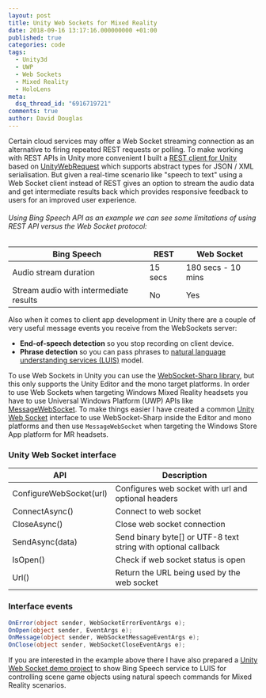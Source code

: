 ```yaml
---
layout: post
title: Unity Web Sockets for Mixed Reality
date: 2018-09-16 13:17:16.000000000 +01:00
published: true
categories: code
tags:
  - Unity3d
  - UWP
  - Web Sockets
  - Mixed Reality
  - HoloLens
meta:
  dsq_thread_id: "6916719721"
comments: true
author: David Douglas
---
```


Certain cloud services may offer a Web Socket streaming connection as an alternative to firing repeated REST requests or polling. To make working with REST APIs in Unity more convenient I built a [REST client for Unity](https://github.com/Unity3dAzure/RESTClient) based on [UnityWebRequest](https://docs.unity3d.com/ScriptReference/Networking.UnityWebRequest.html) which supports abstract types for JSON / XML serialisation. But given a real-time scenario like "speech to text" using a Web Socket client instead of REST gives an option to stream the audio data and get intermediate results back which provides responsive feedback to users for an improved user experience.

###### Using Bing Speech API as an example we can see some limitations of using REST API versus the Web Socket protocol:

| Bing Speech                            | REST    | Web Socket         |
| -------------------------------------- | ------- | ------------------ |
| Audio stream duration                  | 15 secs | 180 secs - 10 mins |
| Stream audio with intermediate results | No      | Yes                |

Also when it comes to client app development in Unity there are a couple of very useful message events you receive from the WebSockets server:

- **End-of-speech detection** so you stop recording on client device.
- **Phrase detection** so you can pass phrases to [natural language understanding services (LUIS)](https://www.luis.ai/) model.

To use Web Sockets in Unity you can use the [WebSocket-Sharp library](https://github.com/sta/websocket-sharp), but this only supports the Unity Editor and the mono target platforms. In order to use Web Sockets when targeting Windows Mixed Reality headsets you have to use Universal Windows Platform (UWP) APIs like [MessageWebSocket](https://docs.microsoft.com/en-us/uwp/api/windows.networking.sockets.messagewebsocket). To make things easier I have created a common [Unity Web Socket](https://github.com/Unity3dAzure/UnityWebSocket) interface to use WebSocket-Sharp inside the Editor and mono platforms and then use `MessageWebSocket` when targeting the Windows Store App platform for MR headsets.

### Unity Web Socket interface

| API                     | Description                                                    |
| ----------------------- | -------------------------------------------------------------- |
| ConfigureWebSocket(url) | Configures web socket with url and optional headers            |
| ConnectAsync()          | Connect to web socket                                          |
| CloseAsync()            | Close web socket connection                                    |
| SendAsync(data)         | Send binary byte[] or UTF-8 text string with optional callback |
| IsOpen()                | Check if web socket status is open                             |
| Url()                   | Return the URL being used by the web socket                    |

### Interface events

```csharp
OnError(object sender, WebSocketErrorEventArgs e);
OnOpen(object sender, EventArgs e);
OnMessage(object sender, WebSocketMessageEventArgs e);
OnClose(object sender, WebSocketCloseEventArgs e);
```

If you are interested in the example above there I have also prepared a [Unity Web Socket demo project](https://github.com/Unity3dAzure/UnityWebSocketDemo) to show Bing Speech service to LUIS for controlling scene game objects using natural speech commands for Mixed Reality scenarios.
